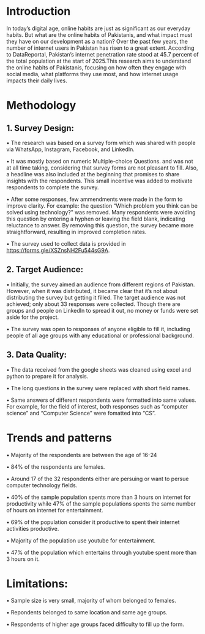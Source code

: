 
# Introduction

In today’s digital age, online habits are just as significant as our everyday habits. But what are the online habits of Pakistanis, and what impact must they have on our development as a nation?
Over the past few years, the number of internet users in Pakistan has risen to a great extent. According to DataReportal, Pakistan’s internet penetration rate stood at 45.7 percent of the total population at the start of 2025.This research aims to understand the online habits of Pakistanis, focusing on how often they engage with social media, what platforms they use most, and how internet usage impacts their daily lives.

# Methodology

## 1. Survey Design:

•	The research was based on a survey form which was shared with people via WhatsApp, Instagram, Facebook, and LinkedIn. 

•	It was mostly based on numeric Multiple-choice Questions. and was not at all time taking, considering that survey forms are not pleasant to fill. Also, a headline was also included at the beginning that promises to share insights with the respondents. This small incentive was added to motivate respondents to complete the survey.

•	After some responses, few ammendments were made in the form to improve clarity. For example: the question “Which problem you think can be solved using technology?” was removed. Many respondents were avoiding this question by entering a hyphen or leaving the field blank, indicating reluctance to answer. By removing this question, the survey became more straightforward, resulting in improved completion rates.

•	The survey used to collect data is provided in https://forms.gle/XSZnsNH2Fu544sG9A.

## 2. Target Audience:

•	Initially, the survey aimed an audience from different regions of Pakistan. However, when it was distributed, it became clear that it’s not about distributing the survey but getting it filled. The target audience was not achieved; only about 33 responses were collected. Though there are groups and people on LinkedIn to spread it out, no money or funds were set aside for the project.

•	The survey was open to responses of anyone eligible to fill it, including people of all age groups with any educational or professional background.

## 3. Data Quality:

•	The data received from the google sheets was cleaned using excel and python to prepare it for analysis.

•	The long questions in the survey were replaced with short field names.

•	Same answers of different respondents were formatted into same values. For example, for the field of interest, both responses such as “computer science” and “Computer Science” were fomatted into “CS”.

# Trends and patterns

•	Majority of the respondents are between the age of 16-24

•	84% of the respondents are females.

•	Around 17 of the 32 respondents either are persuing or want to persue computer technology fields.

•	40% of the sample population spents more than 3 hours on internet for productivity while 47% of the sample populations spents the same number of hours on internet for entertainment.

•	69% of the population consider it productive to spent their internet activities productive.

•	Majority of the population use youtube for entertainment.

•	47% of the population which entertains through youtube spent more than 3 hours on it.

# Limitations:

•	Sample size is very small, majority of whom belonged to females.

•	Repondents belonged to same location and same age groups.

•	Respondents of higher age groups faced difficulty to fill up the form.


